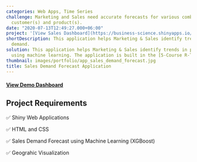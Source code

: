 ```yaml
---
categories: Web Apps, Time Series
challenge: Marketing and Sales need accurate forecasts for various combinations of
  customer(s) and product(s).
date: "2020-07-13T12:49:27.000+06:00"
project: '[View Sales Dashboard](https://business-science.shinyapps.io/sales_dashboard_demand_forecast/)'
shortDescription: This application helps Marketing & Sales identify trends in product
  demand.
solution: This application helps Marketing & Sales identify trends in product demand
  using machine learning. The application is built in the [5-Course R-Track System](https://university.business-science.io/p/5-course-bundle-machine-learning-web-apps-time-series).
thumbnail: images/portfolio/app_sales_demand_forecast.jpg
title: Sales Demand Forecast Application
---
```




#### [View Demo Dashboard](https://business-science.shinyapps.io/sales_dashboard_demand_forecast/)

## Project Requirements

✅ Shiny Web Applications

✅ HTML and CSS

✅ Sales Demand Forecast using Machine Learning (XGBoost)

✅ Geograhic Visualization


